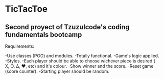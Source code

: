 # TicTacToe
## Second proyect of Tzuzulcode's coding fundamentals bootcamp


Requirements:

-Use classes (POO) and modules.
-Totally functional.
-Game's logic applied.
-Styles.
-Each player should be able to choose wichever piece is desired ( X, O, Δ, ♥, etc) and it's colour.
-Show winner and the score.
-Reset game (score counter).
-Starting player should be random.